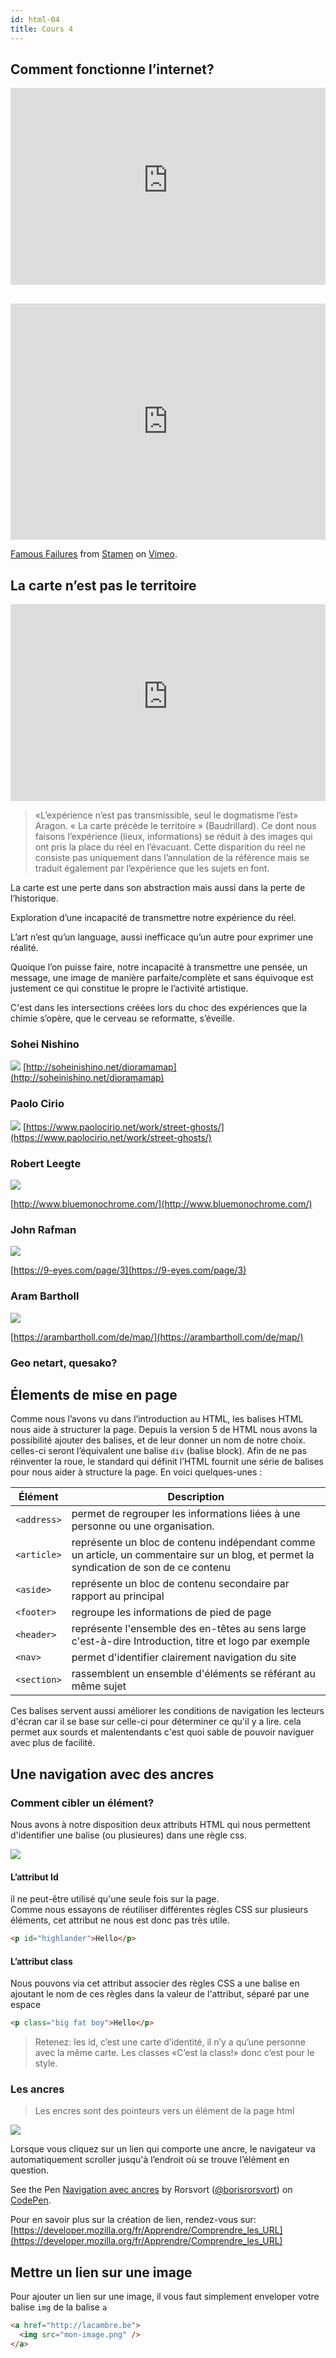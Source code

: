 ```yaml
---
id: html-04
title: Cours 4
---
```


## Comment fonctionne l’internet?

<iframe style="width: 100%; margin-bottom: 30px;" height="315" src="https://www.youtube-nocookie.com/embed/1YdBsoh4lp8?start=63" frameborder="0" allow="accelerometer; autoplay; encrypted-media; gyroscope; picture-in-picture" allowfullscreen></iframe>

<div style="padding:75% 0 0 0;position:relative;"><iframe src="https://player.vimeo.com/video/50730795" style="position:absolute;top:0;left:0;width:100%;height:100%;" frameborder="0" allow="autoplay; fullscreen" allowfullscreen></iframe></div><script src="https://player.vimeo.com/api/player.js"></script>
<p><a href="https://vimeo.com/50730795">Famous Failures</a> from <a href="https://vimeo.com/stamen">Stamen</a> on <a href="https://vimeo.com">Vimeo</a>.</p>

## La carte n’est pas le territoire

<iframe style="width: 100%;" height="315" src="https://www.youtube-nocookie.com/embed/hygJoYP_6pg" frameborder="0" allow="accelerometer; autoplay; encrypted-media; gyroscope; picture-in-picture" allowfullscreen></iframe>

> «L’expérience n’est pas transmissible, seul le dogmatisme l’est» Aragon.
> « La carte précède le territoire » (Baudrillard).
> Ce dont nous faisons l’expérience (lieux, informations) se réduit à des images qui ont pris la place du réel en l’évacuant.
> Cette disparition du réel ne consiste pas uniquement dans l’annulation de la référence mais se traduit également
> par l’expérience que les sujets en font.

​La carte est une perte dans son abstraction mais aussi dans la perte de l’historique.

Exploration d’une incapacité de transmettre notre expérience du réel.

L’art n’est qu’un language, aussi inefficace qu’un autre pour exprimer une réalité.

Quoique l’on puisse faire, notre incapacité à transmettre une pensée, un message, une image de manière parfaite/complète et sans équivoque est justement ce qui constitue le propre le l’activité artistique.

C'est dans les intersections créées lors du choc des expériences que la chimie s’opère, que le cerveau se reformatte, s’éveille.

### Sohei Nishino

![](https://images.squarespace-cdn.com/content/v1/57e883cd3e00be6f7cefd97e/1477274076803-YBK3ERAPRN2CNRG1IDO3/ke17ZwdGBToddI8pDm48kN2-dea_bEgYfGriRk0FSad7gQa3H78H3Y0txjaiv_0fDoOvxcdMmMKkDsyUqMSsMWxHk725yiiHCCLfrh8O1z5QPOohDIaIeljMHgDF5CVlOqpeNLcJ80NK65_fV7S1Uf9k6QHr5SDis9dMKeZjHOe6ZTAYouGFeg8lBhGNrDDnNKOigyfB8BfAL6B2Stgizg/Diorama+Map?format=2500w)
[http://soheinishino.net/dioramamap](http://soheinishino.net/dioramamap)

### Paolo Cirio

![](https://www.paolocirio.net/work/street-ghosts/pics/StreetGhosts-press-london-2.jpg)
[https://www.paolocirio.net/work/street-ghosts/](https://www.paolocirio.net/work/street-ghosts/)

### Robert Leegte

![](https://lh5.googleusercontent.com/proxy/s5WPXJkgBgEl7la36w94FvtZFlgFx-3wC7VUYo_eQ27BvOa-hdzUIj8vIE6joPR6ue_8nhAQqiUXuw)

[http://www.bluemonochrome.com/](http://www.bluemonochrome.com/)

### John Rafman

![](https://66.media.tumblr.com/b85476a78d8ed7cb52f624aba2cf5d9b/tumblr_nbha1clc921qzun8oo1_1280.jpg)

[https://9-eyes.com/page/3](https://9-eyes.com/page/3)

### Aram Bartholl

![](https://arambartholl.com/wwwppp/wp-content/uploads/2018/03/aram_bartholl_map_kassel_2013_07-1000x667.jpg)

[https://arambartholl.com/de/map/](https://arambartholl.com/de/map/)

### Geo netart, quesako?

## Élements de mise en page

Comme nous l’avons vu dans l’introduction au HTML, les balises HTML nous aide à structurer la page. Depuis la version 5 de HTML nous avons la possibilité ajouter des balises, et de leur donner un nom de notre choix. celles-ci seront l’équivalent une balise `div` (balise block). Afin de ne pas réinventer la roue, le standard qui définit l’HTML fournit une série de balises pour nous aider à structure la page. En voici quelques-unes :

| Élément     | Description                                                                                                                           |
| ----------- | ------------------------------------------------------------------------------------------------------------------------------------- |
| `<address>` | permet de regrouper les informations liées à une personne ou une organisation.                                                        |
| `<article>` | représente un bloc de contenu indépendant comme un article, un commentaire sur un blog, et permet la syndication de son de ce contenu |
| `<aside>`   | représente un bloc de contenu secondaire par rapport au principal                                                                     |
| `<footer>`  | regroupe les informations de pied de page                                                                                             |
| `<header>`  | représente l'ensemble des en-têtes au sens large c'est-à-dire Introduction, titre et logo par exemple                                 |
| `<nav>`     | permet d'identifier clairement navigation du site                                                                                     |
| `<section>` | rassemblent un ensemble d'éléments se référant au même sujet                                                                          |

Ces balises servent aussi améliorer les conditions de navigation les lecteurs d'écran car il se base sur celle-ci pour déterminer ce qu'il y a lire. cela permet aux sourds et malentendants c'est quoi sable de pouvoir naviguer avec plus de facilité.

## Une navigation avec des ancres

### Comment cibler un élément?

Nous avons à notre disposition deux attributs HTML qui nous permettent d'identifier une balise (ou plusieures) dans une règle css.

![](https://external-content.duckduckgo.com/iu/?u=http%3A%2F%2Fmoodle.iutv.univ-paris13.fr%2Fimg%2Fweb%2Fwebs1-tp-1-4.png&f=1&nofb=1)

#### L’attribut Id

il ne peut-être utilisé qu'une seule fois sur la page.  
Comme nous essayons de réutiliser différentes règles CSS sur plusieurs éléments, cet attribut ne nous est donc pas très utile.

```html
<p id="highlander">Hello</p>
```

#### L’attribut class

Nous pouvons via cet attribut associer des règles CSS a une balise en ajoutant le nom de ces règles dans la valeur de l'attribut, séparé par une espace

```html
<p class="big fat boy">Hello</p>
```

> Retenez: les id, c’est une carte d’identité, il n’y a qu’une personne avec la même carte. Les classes «C’est la class!» donc c’est pour le style.

### Les ancres

> Les encres sont des pointeurs vers un élément de la page html

![](https://mdn.mozillademos.org/files/11695/ancre_6.png)

Lorsque vous cliquez sur un lien qui comporte une ancre, le navigateur va automatiquement scroller jusqu'à l’endroit où se trouve l’élément en question.

<p data-height="265" data-theme-id="0" data-slug-hash="QamBEv" data-default-tab="html,result" data-user="borisrorsvort" data-embed-version="2" data-pen-title="Navigation avec ancres" class="codepen">See the Pen <a href="https://codepen.io/borisrorsvort/pen/QamBEv/">Navigation avec ancres</a> by Rorsvort (<a href="https://codepen.io/borisrorsvort">@borisrorsvort</a>) on <a href="https://codepen.io">CodePen</a>.</p>
  
Pour en savoir plus sur la création de lien, rendez-vous sur:
[https://developer.mozilla.org/fr/Apprendre/Comprendre_les_URL](https://developer.mozilla.org/fr/Apprendre/Comprendre_les_URL)

<script async src="https://production-assets.codepen.io/assets/embed/ei.js"></script>

## Mettre un lien sur une image

Pour ajouter un lien sur une image, il vous faut simplement enveloper votre balise `img` de la balise `a`

```html
<a href="http://lacambre.be">
  <img src="mon-image.png" />
</a>
```
